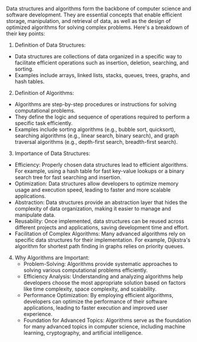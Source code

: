 Data structures and algorithms form the backbone of computer science and software development. They are essential concepts that enable efficient storage, manipulation, and retrieval of data, as well as the design of optimized algorithms for solving complex problems. Here's a breakdown of their key points:

1. Definition of Data Structures:
  - Data structures are collections of data organized in a specific way to facilitate efficient operations such as insertion, deletion, searching, and sorting.
  - Examples include arrays, linked lists, stacks, queues, trees, graphs, and hash tables.

2. Definition of Algorithms:
  - Algorithms are step-by-step procedures or instructions for solving computational problems.
  - They define the logic and sequence of operations required to perform a specific task efficiently.
  - Examples include sorting algorithms (e.g., bubble sort, quicksort), searching algorithms (e.g., linear search, binary search), and graph traversal algorithms (e.g., depth-first search, breadth-first search).

3. Importance of Data Structures:
  - Efficiency:  Properly chosen data structures lead to efficient algorithms. For example, using a hash table for fast key-value lookups or a binary search tree for fast searching and insertion.
  - Optimization: Data structures allow developers to optimize memory usage and execution speed, leading to faster and more scalable applications.
  - Abstraction:  Data structures provide an abstraction layer that hides the complexity of data organization, making it easier to manage and manipulate data.
  - Reusability:  Once implemented, data structures can be reused across different projects and applications, saving development time and effort.
  - Facilitation of Complex Algorithms:  Many advanced algorithms rely on specific data structures for their implementation. For example, Dijkstra's algorithm for shortest path finding in graphs relies on priority queues.

4. Why Algorithms are Important:
   - Problem-Solving:  Algorithms provide systematic approaches to solving various computational problems efficiently.
   - Efficiency Analysis: Understanding and analyzing algorithms help developers choose the most appropriate solution based on factors like time complexity, space complexity, and scalability.
   - Performance Optimization:  By employing efficient algorithms, developers can optimize the performance of their software applications, leading to faster execution and improved user experience.
   - Foundation for Advanced Topics:  Algorithms serve as the foundation for many advanced topics in computer science, including machine learning, cryptography, and artificial intelligence.
